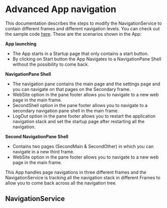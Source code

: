 # Advanced App navigation
This documentation describes the steps to modify the NavigationService to contain different frames and different navigation levels. You can check out the sample code [here](https://github.com/Microsoft/WindowsTemplateStudio/tree/dev/poc/AdvancedNavigationPaneProject).
These are the scenarios shown in the App:

**App launching**
 - The App starts in a Startup page that only contains a start button.
 - By clicking on Start button the App Navigates to a NavigationPane Shell without the possibility to come back.

**NavigationPane Shell**
 - The navigation pane contains the main page and the settings page and you can navigate on that pages on the Secondary frame.
 - WebSite option in the pane footer allows you to navigate to a new web page in the main frame.
 - SecondShell option in the pane footer allows you to navigate to a secondary navigation pane shell in the main frame.
 - LogOut option in the pane footer allows you to restart the application navigation stack and set the startup page after restarting all the navigation.

 **Second NavigationPane Shell**
 - Contains two pages (SecondMain & SecondOther) in which you can navigate in a new third frame.
 - WebSite option in the pane footer allows you to navigate to a new web page in the main frame.

 This App handles page navigations in three different frames and the NavigationService is tracking all the navigation stack in different Frames to allow you to come back across all the navigation tree.

## NavigationService